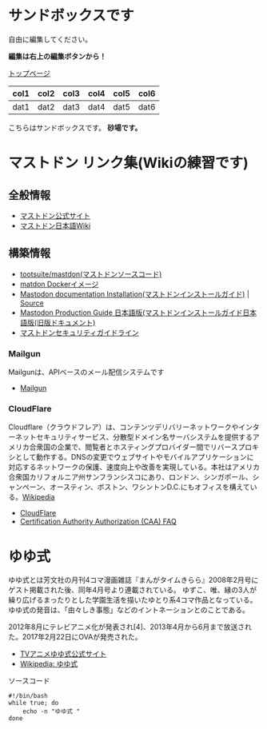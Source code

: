 <!-- TITLE: Sandbox -->
<!-- SUBTITLE: 砂場 -->

# サンドボックスです

自由に編集してください。

**編集は右上の編集ボタンから！**

[トップページ](/)

|col1|col2|col3|col4|col5|col6|
|----|----|----|----|----|----|
|dat1|dat2|dat3|dat4|dat5|dat6|

こちらはサンドボックスです。
**砂場です。**


# マストドン リンク集(Wikiの練習です)

## 全般情報
* [マストドン公式サイト](https://www.joinmastodon.org/)
* [マストドン日本語Wiki](https://ja.mstdn.wiki/)

## 構築情報
* [tootsuite/mastdon(マストドンソースコード)](https://github.com/tootsuite/mastodon)
* [matdon Dockerイメージ](https://hub.docker.com/r/gargron/mastodon/)
* [Mastodon documentation Installation(マストドンインストールガイド)](https://docs.joinmastodon.org/administration/installation/) | [Source](https://source.joinmastodon.org/mastodon/docs)
* [Mastodon Production Guide 日本語版(マストドンインストールガイド日本語版(旧版ドキュメント)](https://github.com/kyori19/documentation/blob/master/Running-Mastodon/Production-guide.ja.md)
* [マストドンセキュリティガイドライン](http://ashphy.hateblo.jp/entry/mastodon-securit-guidelines)

### Mailgun
Mailgunは、APIベースのメール配信システムです
* [Mailgun](https://www.mailgun.com)

### CloudFlare
Cloudflare（クラウドフレア）は、コンテンツデリバリーネットワークやインターネットセキュリティサービス、分散型ドメイン名サーバシステムを提供するアメリカ合衆国の企業で、閲覧者とホスティングプロバイダー間でリバースプロキシとして動作する。DNSの変更でウェブサイトやモバイルアプリケーションに対応するネットワークの保護、速度向上や改善を実現している。本社はアメリカ合衆国カリフォルニア州サンフランシスコにあり、ロンドン、シンガポール、シャンペーン、オースティン、ボストン、ワシントンD.C.にもオフィスを構えている。[Wikipedia](https://ja.wikipedia.org/wiki/Cloudflare)

* [CloudFlare](https://www.cloudflare.com/)
* [Certification Authority Authorization (CAA) FAQ](https://support.cloudflare.com/hc/en-us/articles/115000310832-Certification-Authority-Authorization-CAA-FAQ)

# ゆゆ式

ゆゆ式とは芳文社の月刊4コマ漫画雑誌『まんがタイムきらら』2008年2月号にゲスト掲載された後、同年4月号より連載されている。
ゆずこ、唯、縁の3人が繰り広げるまったりとした学園生活を描いたゆとり系4コマ作品となっている。
ゆゆ式の発音は、「由々しき事態」などのイントネーションとのことである。

2012年8月にテレビアニメ化が発表され[4]、2013年4月から6月まで放送された。2017年2月22日にOVAが発売された。

* [TVアニメゆゆ式公式サイト](http://www.yuyushiki.net/)
* [Wikipedia: ゆゆ式](https://ja.wikipedia.org/wiki/%E3%82%86%E3%82%86%E5%BC%8F)

ソースコード

	#!/bin/bash
	while true; do
		echo -n "ゆゆ式 "
	done

